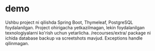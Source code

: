 # demo
Ushbu project ni qilishda Spring Boot, Thymeleaf, PostgreSQL foydalanilgan. 
Project ohirigacha yetkazilmagan, lekin foydalanilgan texnologiyalarni ko'rish uchun yetarlicha. 
/recourses/extra/ package ni ichida database backup va screetshots mavjud.
Exceptions handle qilinmagan. 

